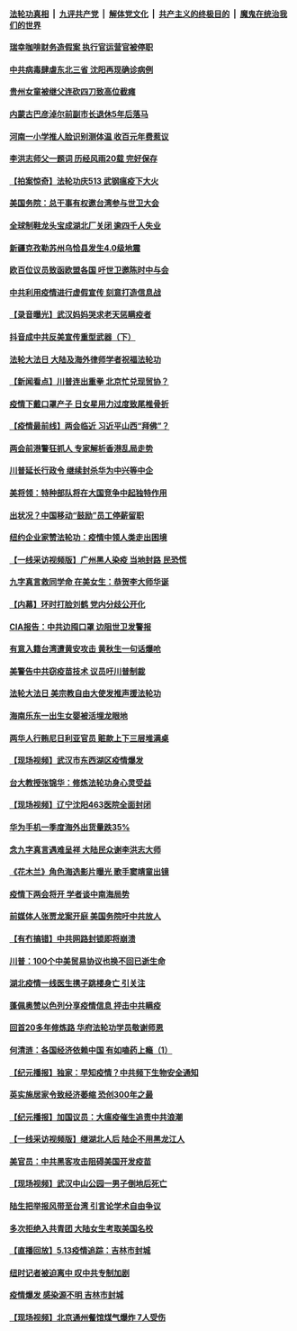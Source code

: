 

####  [法轮功真相](../../../../basic/blob/master/README.md?t=05141831) &nbsp;|&nbsp; [九评共产党](../../../../9ping.md/blob/master/README.md?t=05141831) &nbsp;|&nbsp; [解体党文化](../../../../jtdwh.md/blob/master/README.md?t=05141831)  &nbsp;|&nbsp; [共产主义的终极目的](../../../../gczydzjmd.md/blob/master/README.md?t=05141831) &nbsp;|&nbsp; [魔鬼在统治我们的世界](../../../../mgztzwmdsj.md/blob/master/README.md?t=05141831) 


#### [瑞幸咖啡财务造假案 执行官运营官被停职](../pages/nsc413/n12107397.md?t=05141831) 

#### [中共病毒肆虐东北三省 沈阳再现确诊病例](../pages/nsc413/n12107780.md?t=05141831) 

#### [贵州女童被继父连砍四刀致高位截瘫](../pages/nsc413/n12107690.md?t=05141831) 

#### [内蒙古巴彦淖尔前副市长退休5年后落马](../pages/nsc413/n12107343.md?t=05141831) 

#### [河南一小学推人脸识别测体温 收百元年费惹议](../pages/nsc413/n12107217.md?t=05141831) 

#### [李洪志师父一题词 历经风雨20载 完好保存](../pages/nsc413/n12106612.md?t=05141831) 

#### [【拍案惊奇】法轮功庆513 武钢瘟疫下大火](../pages/nsc413/n12106941.md?t=05141831) 

#### [美国务院：总干事有权邀台湾参与世卫大会](../pages/nsc413/n12107119.md?t=05141831) 

#### [全球制鞋龙头宝成湖北厂关闭 逾四千人失业](../pages/nsc413/n12106951.md?t=05141831) 

#### [新疆克孜勒苏州乌恰县发生4.0级地震](../pages/nsc413/n12107169.md?t=05141831) 

#### [欧百位议员致函欧盟各国 吁世卫邀陈时中与会](../pages/nsc413/n12107087.md?t=05141831) 

#### [中共利用疫情进行虚假宣传 刻意打造信息战](../pages/nsc413/n12106427.md?t=05141831) 

#### [【录音曝光】武汉妈妈哭求老天惩瞒疫者](../pages/nsc413/n12105395.md?t=05141831) 

#### [抖音成中共反美宣传重型武器（下）](../pages/nsc413/n12106429.md?t=05141831) 

#### [法轮大法日 大陆及海外律师学者祝福法轮功](../pages/nsc413/n12106497.md?t=05141831) 

#### [【新闻看点】川普连出重拳 北京忙兑现贸协？](../pages/nsc413/n12106601.md?t=05141831) 

#### [疫情下戴口罩产子 日女星用力过度致尾椎骨折](../pages/nsc413/n12106548.md?t=05141831) 

#### [【疫情最前线】两会临近 习近平山西“拜佛”？](../pages/nsc413/n12106356.md?t=05141831) 

#### [两会前港警狂抓人 专家解析香港乱局走势](../pages/nsc413/n12106420.md?t=05141831) 

#### [川普延长行政令 继续封杀华为中兴等中企](../pages/nsc413/n12106733.md?t=05141831) 

#### [美将领：特种部队将在大国竞争中起独特作用](../pages/nsc413/n12106710.md?t=05141831) 

#### [出状况？中国移动“鼓励”员工停薪留职](../pages/nsc413/n12106317.md?t=05141831) 

#### [纽约企业家赞法轮功：疫情中领人类走出困境](../pages/nsc413/n12106267.md?t=05141831) 

#### [【一线采访视频版】广州黑人染疫 当地封路 民恐慌](../pages/nsc413/n12105299.md?t=05141831) 

#### [九字真言救同学命 在美女生：恭贺李大师华诞](../pages/nsc413/n12106589.md?t=05141831) 

#### [【内幕】环时打脸刘鹤 党内分歧公开化](../pages/nsc413/n12106565.md?t=05141831) 

#### [CIA报告：中共边囤口罩 边阻世卫发警报](../pages/nsc413/n12106392.md?t=05141831) 

#### [有意入籍台湾遭黄安攻击 黄秋生一句话爆呛](../pages/nsc413/n12106258.md?t=05141831) 

#### [美警告中共窃疫苗技术 议员吁川普制裁](../pages/nsc413/n12106053.md?t=05141831) 

#### [法轮大法日 美宗教自由大使发推声援法轮功](../pages/nsc413/n12106404.md?t=05141831) 

#### [海南乐东一出生女婴被活埋龙眼地](../pages/nsc413/n12106337.md?t=05141831) 

#### [两华人行贿尼日利亚官员 赃款上下三层堆满桌](../pages/nsc413/n12106088.md?t=05141831) 

#### [【现场视频】武汉市东西湖区疫情爆发](../pages/nsc413/n12105579.md?t=05141831) 

#### [台大教授张锦华：修炼法轮功身心灵受益](../pages/nsc413/n12073070.md?t=05141831) 

#### [【现场视频】辽宁沈阳463医院全面封闭](../pages/nsc413/n12106305.md?t=05141831) 

#### [华为手机一季度海外出货量跌35%](../pages/nsc413/n12106148.md?t=05141831) 

#### [念九字真言遇难呈祥 大陆民众谢李洪志大师](../pages/nsc413/n12101478.md?t=05141831) 

#### [《花木兰》角色海选影片曝光 歌手窦靖童出镜](../pages/nsc413/n12105629.md?t=05141831) 

#### [疫情下两会将开 学者谈中南海局势](../pages/nsc413/n12105464.md?t=05141831) 

#### [前媒体人张贾龙案开庭 美国务院吁中共放人](../pages/nsc413/n12106111.md?t=05141831) 

#### [【有冇搞错】中共网路封锁即将崩溃](../pages/nsc413/n12106234.md?t=05141831) 

#### [川普：100个中美贸易协议也换不回已逝生命](../pages/nsc413/n12105644.md?t=05141831) 

#### [湖北疫情一线医生携子跳楼身亡 引关注](../pages/nsc413/n12106038.md?t=05141831) 

#### [蓬佩奥赞以色列分享疫情信息 抨击中共瞒疫](../pages/nsc413/n12106030.md?t=05141831) 

#### [回首20多年修炼路 华府法轮功学员敬谢师恩](../pages/nsc413/n12103857.md?t=05141831) 

#### [何清涟：各国经济依赖中国 有如嗑药上瘾（1）](../pages/nsc413/n12105375.md?t=05141831) 

#### [【纪元播报】独家：早知疫情？中共频下生物安全通知](../pages/nsc413/n12103784.md?t=05141831) 

#### [英实施居家令致经济萎缩 恐创300年之最](../pages/nsc413/n12105368.md?t=05141831) 

#### [【纪元播报】加国议员：大瘟疫催生追责中共浪潮](../pages/nsc413/n12091840.md?t=05141831) 

#### [【一线采访视频版】继湖北人后 陆企不用黑龙江人](../pages/nsc413/n12086909.md?t=05141831) 

#### [美官员：中共黑客攻击阻碍美国开发疫苗](../pages/nsc413/n12105510.md?t=05141831) 


#### [【现场视频】武汉中山公园一男子倒地后死亡](../pages/nsc413/n12104928.md?t=05141831) 

#### [陆生把举报风带至台湾 引言论学术自由争议](../pages/nsc413/n12105465.md?t=05141831) 

#### [多次拒绝入共青团 大陆女生考取美国名校](../pages/nsc413/n12104057.md?t=05141831) 

#### [【直播回放】5.13疫情追踪：吉林市封城](../pages/nsc413/n12105118.md?t=05141831) 

#### [纽时记者被迫离中 叹中共专制加剧](../pages/nsc413/n12105344.md?t=05141831) 

#### [疫情爆发 感染源不明 吉林市封城](../pages/nsc413/n12104141.md?t=05141831) 

#### [【现场视频】北京通州餐馆煤气爆炸 7人受伤](../pages/nsc413/n12105115.md?t=05141831) 

